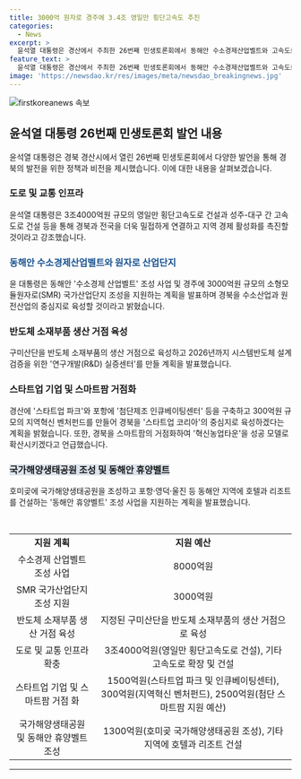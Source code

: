 ```yaml
---
title: 3000억 원자로 경주에 3.4조 영일만 횡단고속도 추진
categories:
  - News
excerpt: >
  윤석열 대통령은 경산에서 주최한 26번째 민생토론회에서 동해안 수소경제산업벨트와 고속도로 건설 등 경북의 발전을 위한 정책을 발표했다. 윤 대통령은 3조4000억원 규모의 영일만 횡단고속도로 건설과 소형모듈원자로(SMR) 국가산업단지 조성을 지원하겠다고 밝혔으며, 경산과 포항에 스타트업과 스마트팜을 위한 시설을 구축하고 지역혁신 벤처펀드를 만들겠다고 전했다. 또한, 국가해양생태공원과 동해안 휴양벨트 조성사업에 대한 계획도 소개했다.
feature_text: >
  윤석열 대통령은 경산에서 주최한 26번째 민생토론회에서 동해안 수소경제산업벨트와 고속도로 건설 등 경북의 발전을 위한 정책을 발표했다. 윤 대통령은 3조4000억원 규모의 영일만 횡단고속도로 건설과 소형모듈원자로(SMR) 국가산업단지 조성을 지원하겠다고 밝혔으며, 경산과 포항에 스타트업과 스마트팜을 위한 시설을 구축하고 지역혁신 벤처펀드를 만들겠다고 전했다. 또한, 국가해양생태공원과 동해안 휴양벨트 조성사업에 대한 계획도 소개했다.
image: 'https://newsdao.kr/res/images/meta/newsdao_breakingnews.jpg'
---
```


<p><img src="https://newsdao.kr/res/images/meta/newsdao_breakingnews.jpg" alt="firstkoreanews 속보" /></p>

<h2 data-ke-size="size26">윤석열 대통령 26번째 민생토론회 발언 내용</h2>

<p data-ke-size="size16">윤석열 대통령은 경북 경산시에서 열린 26번째 민생토론회에서 다양한 발언을 통해 경북의 발전을 위한 정책과 비전을 제시했습니다. 이에 대한 내용을 살펴보겠습니다.</p>

<h3>도로 및 교통 인프라</h3>

<p data-ke-size="size16">윤석열 대통령은 3조4000억원 규모의 영일만 횡단고속도로 건설과 성주-대구 간 고속도로 건설 등을 통해 경북과 전국을 더욱 밀접하게 연결하고 지역 경제 활성화를 촉진할 것이라고 강조했습니다.</p>

<h3><b><span style="color: #1a5490;">동해안 수소경제산업벨트와 원자로 산업단지</span></b></h3>

<p data-ke-size="size16">윤 대통령은 동해안 '수소경제 산업벨트' 조성 사업 및 경주에 3000억원 규모의 소형모듈원자로(SMR) 국가산업단지 조성을 지원하는 계획을 발표하며 경북을 수소산업과 원전산업의 중심지로 육성할 것이라고 밝혔습니다.</p>

<h3>반도체 소재부품 생산 거점 육성</h3>

<p data-ke-size="size16">구미산단을 반도체 소재부품의 생산 거점으로 육성하고 2026년까지 시스템반도체 설계 검증을 위한 '연구개발(R&D) 실증센터'를 만들 계획을 발표했습니다.</p>

<h3>스타트업 기업 및 스마트팜 거점화</h3>

<p data-ke-size="size16">경산에 '스타트업 파크'와 포항에 '첨단제조 인큐베이팅센터' 등을 구축하고 300억원 규모의 지역혁신 벤처펀드를 만들어 경북을 '스타트업 코리아'의 중심지로 육성하겠다는 계획을 밝혔습니다. 또한, 경북을 스마트팜의 거점화하여 '혁신농업타운'을 성공 모델로 확산시키겠다고 언급했습니다.</p>

<h3><b><span style="background-color: #21538527;">국가해양생태공원 조성 및 동해안 휴양벨트</span></b></h3>

<p data-ke-size="size16">호미곶에 국가해양생태공원을 조성하고 포항·영덕·울진 등 동해안 지역에 호텔과 리조트를 건설하는 '동해안 휴양벨트' 조성 사업을 지원하는 계획을 발표했습니다.</p>

<p data-ke-size="size16">&nbsp;</p>

<table>
<tbody>
<tr>
<td style="text-align: center; height: 17px;"><b>지원 계획</b></td>
<td style="text-align: center; height: 17px;"><b>지원 예산</b></td>
</tr>
<tr>
<td style="text-align: center; height: 17px;">수소경제 산업벨트 조성 사업</td>
<td style="text-align: center; height: 17px;">8000억원</td>
</tr>
<tr>
<td style="text-align: center; height: 17px;">SMR 국가산업단지 조성 지원</td>
<td style="text-align: center; height: 17px;">3000억원</td>
</tr>
<tr>
<td style="text-align: center; height: 17px;">반도체 소재부품 생산 거점 육성</td>
<td style="text-align: center; height: 17px;">지정된 구미산단을 반도체 소재부품의 생산 거점으로 육성</td>
</tr>
<tr>
<td style="text-align: center; height: 17px;">도로 및 교통 인프라 확충</td>
<td style="text-align: center; height: 17px;">3조4000억원(영일만 횡단고속도로 건설), 기타 고속도로 확장 및 건설</td>
</tr>
<tr>
<td style="text-align: center; height: 17px;">스타트업 기업 및 스마트팜 거점 화</td>
<td style="text-align: center; height: 17px;">1500억원(스타트업 파크 및 인큐베이팅센터), 300억원(지역혁신 벤처펀드), 2500억원(첨단 스마트팜 지원 예산)</td>
</tr>
<tr>
<td style="text-align: center; height: 17px;">국가해양생태공원 및 동해안 휴양벨트 조성</td>
<td style="text-align: center; height: 17px;">1300억원(호미곶 국가해양생태공원 조성), 기타 지역에 호텔과 리조트 건설</td>
</tr>
</tbody>
</table>

<hr>

